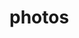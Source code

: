 # photos

<!-- 


a=1
for i in *.jpg; do
  new=$(printf "%d.jpg" "$a")
  mv -i -- "$i" "$new"
  let a=a+1
done

for i in *.jpg; do
  convert  -resize 14% $i resized_$i
done 

convert -resize 18% cover cover



-->